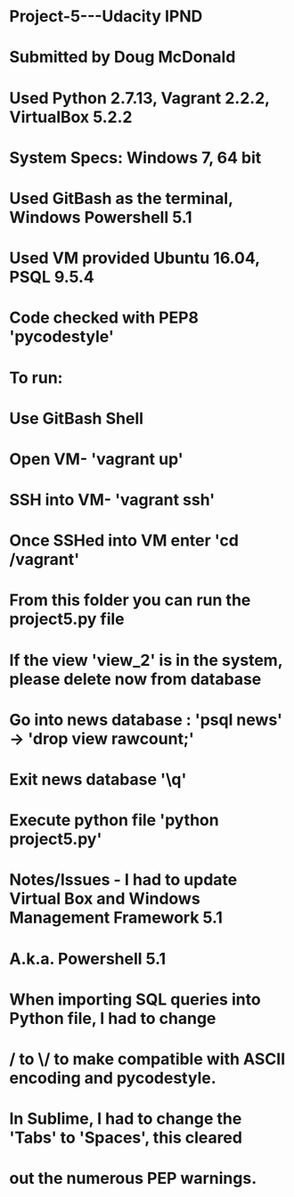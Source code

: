 # Project-5---Udacity IPND
# Submitted by Doug McDonald
# Used Python 2.7.13, Vagrant 2.2.2, VirtualBox 5.2.2
# System Specs: Windows 7, 64 bit
# Used GitBash as the terminal, Windows Powershell 5.1
# Used VM provided Ubuntu 16.04, PSQL 9.5.4
# Code checked with PEP8 'pycodestyle'

# To run:
# Use GitBash Shell
# Open VM- 'vagrant up'
# SSH into VM- 'vagrant ssh'
# Once SSHed into VM enter 'cd /vagrant'
# From this folder you can run the project5.py file
# If the view 'view_2' is in the system, please delete now from database
# Go into news database : 'psql news' -> 'drop view rawcount;'
# Exit news database '\q'
# Execute python file 'python project5.py'
#

# Notes/Issues - I had to update Virtual Box and Windows Management Framework 5.1
# A.k.a. Powershell 5.1
# When importing SQL queries into Python file, I had to change
# \/ to \\/ to make compatible with ASCII encoding and pycodestyle.
# In Sublime, I had to change the 'Tabs' to 'Spaces', this cleared
# out the numerous PEP warnings. 
